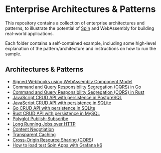 # Enterprise Architectures & Patterns

This repository contains a collection of enterprise architectures and patterns, to illustrate the potential of [Spin](https://github.com/fermyon/spin) and WebAssembly for building real-world applications.

Each folder contains a self-contained example, including some high-level explanation of the pattern/architecture and instructions on how to run the sample.

## Architectures & Patterns

- [Signed Webhooks using WebAssembly Component Model](./signed-webhooks/)
- [Command and Query Responsibility Segregation (CQRS) in Go](./cqrs-go/)
- [Command and Query Responsibility Segregation (CQRS) in Rust](./cqrs-rust/)
- [JavaScript CRUD API with persistence in PostgreSQL](./http-crud-js-pg/)
- [JavaScript CRUD API with persistence in SQLite](./http-crud-js-sqlite/)
- [Go CRUD API with persistence in SQLite](./http-crud-go-sqlite/)
- [Rust CRUD API with persistence in MySQL](./http-crud-rust-mysql/)
- [Polyglot Publish-Subscribe](./pub-sub-polyglot/)
- [Long Running Jobs over HTTP](./long-running-jobs-over-http/)
- [Content Negotiation](./content-negotiation-rust/)
- [Transparent Caching](./caching-rust/)
- [Cross-Origin Resource Sharing (CORS)](./cors-rust/)
- [How to load test Spin Apps with Grafana k6](./load-testing-spin-with-k6/)
